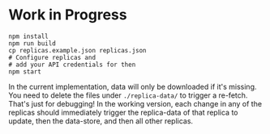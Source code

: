 # Work in Progress

```
npm install
npm run build
cp replicas.example.json replicas.json
# Configure replicas and
# add your API credentials for then
npm start
```

In the current implementation,
data will only be downloaded if it's missing.
You need to delete the files under `./replica-data/` to trigger a re-fetch.
That's just for debugging! In the working version, each change in any of the
replicas should immediately trigger the replica-data of that replica to update,
then the data-store, and then all other replicas.